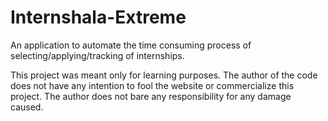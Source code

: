 # Internshala-Extreme
An application to automate the time consuming process of selecting/applying/tracking of internships.

This project was meant only for learning purposes. The author of the code does not have any intention to fool the website or commercialize this project.
The author does not bare any responsibility for any damage caused.
